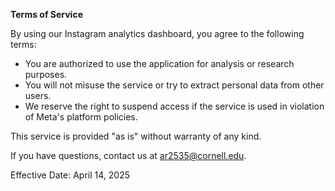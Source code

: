 **Terms of Service**

By using our Instagram analytics dashboard, you agree to the following terms:

- You are authorized to use the application for analysis or research purposes.
- You will not misuse the service or try to extract personal data from other users.
- We reserve the right to suspend access if the service is used in violation of Meta's platform policies.

This service is provided "as is" without warranty of any kind.

If you have questions, contact us at ar2535@cornell.edu.

Effective Date: April 14, 2025
